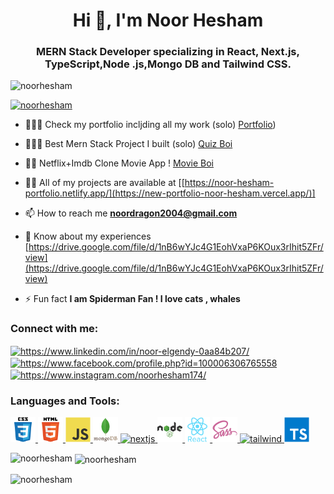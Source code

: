 <h1 align="center">Hi 👋, I'm Noor Hesham</h1>
<h3 align="center">MERN Stack Developer specializing in React, Next.js, TypeScript,Node .js,Mongo DB and Tailwind CSS.</h3>

<p align="left"> <img src="https://komarev.com/ghpvc/?username=noorhesham&label=Profile%20views&color=0e75b6&style=flat" alt="noorhesham" /> </p>

<p align="left"> <a href="https://github.com/ryo-ma/github-profile-trophy"><img src="https://github-profile-trophy.vercel.app/?username=noorhesham" alt="noorhesham" /></a> </p>

- 🚀👩‍🚀 Check my portfolio incljding all my work  (solo) [Portfolio](https://noor-hesham-boi.io/))
- 🚀👩‍🚀 Best Mern Stack Project I built (solo) [Quiz Boi](https://quiz-boi.vercel.app/)

- 🍿🎥 Netflix+Imdb Clone Movie App ! [Movie Boi](https://the-movieboi.netlify.app/)

- 👨‍💻 All of my projects are available at [[https://noor-hesham-portfolio.netlify.app/](https://new-portfolio-noor-hesham.vercel.app/)]

- 📫 How to reach me **noordragon2004@gmail.com**

- 📄 Know about my experiences [https://drive.google.com/file/d/1nB6wYJc4G1EohVxaP6KOux3rIhit5ZFr/view](https://drive.google.com/file/d/1nB6wYJc4G1EohVxaP6KOux3rIhit5ZFr/view)

- ⚡ Fun fact **I am Spiderman Fan ! I love cats , whales**

<h3 align="left">Connect with me:</h3>
<p align="left">
<a href="https://www.linkedin.com/in/noor-elgendy-0aa84b207/" target="blank"><img align="center" src="https://raw.githubusercontent.com/rahuldkjain/github-profile-readme-generator/master/src/images/icons/Social/linked-in-alt.svg" alt="https://www.linkedin.com/in/noor-elgendy-0aa84b207/" height="30" width="40" /></a>
<a href="https://www.facebook.com/profile.php?id=100006306765558" target="blank"><img align="center" src="https://raw.githubusercontent.com/rahuldkjain/github-profile-readme-generator/master/src/images/icons/Social/facebook.svg" alt="https://www.facebook.com/profile.php?id=100006306765558" height="30" width="40" /></a>
<a href="https://www.instagram.com/noorhesham174/" target="blank"><img align="center" src="https://raw.githubusercontent.com/rahuldkjain/github-profile-readme-generator/master/src/images/icons/Social/instagram.svg" alt="https://www.instagram.com/noorhesham174/" height="30" width="40" /></a>
</p>

<h3 align="left">Languages and Tools:</h3>
<p align="left"> <a href="https://www.w3schools.com/css/" target="_blank" rel="noreferrer"> <img src="https://raw.githubusercontent.com/devicons/devicon/master/icons/css3/css3-original-wordmark.svg" alt="css3" width="40" height="40"/> </a> <a href="https://www.w3.org/html/" target="_blank" rel="noreferrer"> <img src="https://raw.githubusercontent.com/devicons/devicon/master/icons/html5/html5-original-wordmark.svg" alt="html5" width="40" height="40"/> </a> <a href="https://developer.mozilla.org/en-US/docs/Web/JavaScript" target="_blank" rel="noreferrer"> <img src="https://raw.githubusercontent.com/devicons/devicon/master/icons/javascript/javascript-original.svg" alt="javascript" width="40" height="40"/> </a> <a href="https://www.mongodb.com/" target="_blank" rel="noreferrer"> <img src="https://raw.githubusercontent.com/devicons/devicon/master/icons/mongodb/mongodb-original-wordmark.svg" alt="mongodb" width="40" height="40"/> </a> <a href="https://nextjs.org/" target="_blank" rel="noreferrer"> <img src="https://cdn.worldvectorlogo.com/logos/nextjs-2.svg" alt="nextjs" width="40" height="40"/> </a> <a href="https://nodejs.org" target="_blank" rel="noreferrer"> <img src="https://raw.githubusercontent.com/devicons/devicon/master/icons/nodejs/nodejs-original-wordmark.svg" alt="nodejs" width="40" height="40"/> </a> <a href="https://reactjs.org/" target="_blank" rel="noreferrer"> <img src="https://raw.githubusercontent.com/devicons/devicon/master/icons/react/react-original-wordmark.svg" alt="react" width="40" height="40"/> </a> <a href="https://sass-lang.com" target="_blank" rel="noreferrer"> <img src="https://raw.githubusercontent.com/devicons/devicon/master/icons/sass/sass-original.svg" alt="sass" width="40" height="40"/> </a> <a href="https://tailwindcss.com/" target="_blank" rel="noreferrer"> <img src="https://www.vectorlogo.zone/logos/tailwindcss/tailwindcss-icon.svg" alt="tailwind" width="40" height="40"/> </a> <a href="https://www.typescriptlang.org/" target="_blank" rel="noreferrer"> <img src="https://raw.githubusercontent.com/devicons/devicon/master/icons/typescript/typescript-original.svg" alt="typescript" width="40" height="40"/> </a> </p>

<p><img align="left" src="https://github-readme-stats.vercel.app/api/top-langs?username=noorhesham&show_icons=true&locale=en&layout=compact" alt="noorhesham" /></p>

<p>&nbsp;<img align="center" src="https://github-readme-stats.vercel.app/api?username=noorhesham&show_icons=true&locale=en" alt="noorhesham" /></p>

<p><img align="center" src="https://github-readme-streak-stats.herokuapp.com/?user=noorhesham&" alt="noorhesham" /></p>

